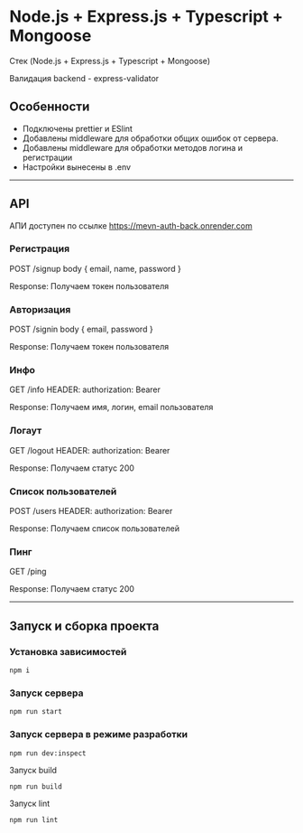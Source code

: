 <!-- prettier-ignore -->
# Node.js + Express.js + Typescript + Mongoose

Cтек (Node.js + Express.js + Typescript + Mongoose)

Валидация backend - express-validator

## Особенности

-   Подключены prettier и ESlint
-   Добавлены middleware для обработки общих ошибок от сервера.
-   Добавлены middleware для обработки методов логина и регистрации
-   Настройки вынесены в .env

---

## API

АПИ доступен по ссылке https://mevn-auth-back.onrender.com

### Регистрация

POST /signup
body {
    email,
    name,
    password
}

Response: Получаем токен пользователя

### Авторизация

POST /signin
body {
    email,
    password
}

Response: Получаем токен пользователя

### Инфо

GET /info
HEADER: authorization: Bearer <token>

Response: Получаем имя, логин, email пользователя

### Логаут

GET /logout
HEADER: authorization: Bearer <token>

Response: Получаем статус 200

### Список пользователей

POST /users
HEADER: authorization: Bearer <token>

Response: Получаем список пользователей

### Пинг

GET /ping

Response: Получаем статус 200

---
## Запуск и сборка проекта

### Установка зависимостей

`npm i`

### Запуск сервера

`npm run start`

### Запуск сервера в режиме разработки

`npm run dev:inspect`

Запуск build

`npm run build`

Запуск lint

`npm run lint`
